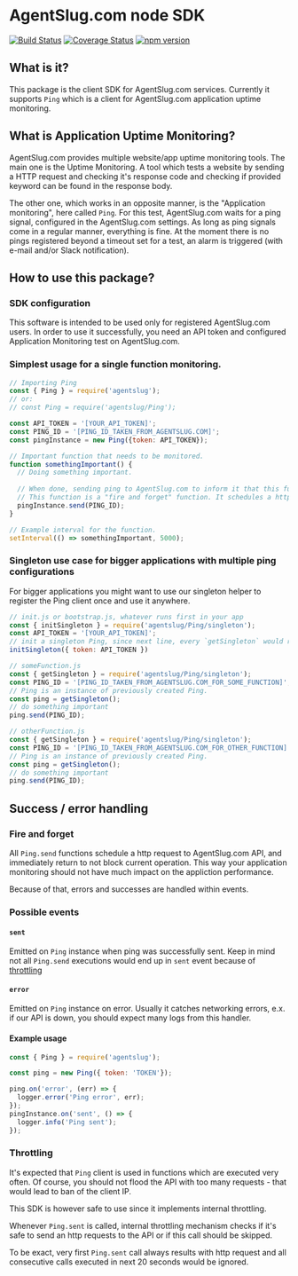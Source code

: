 # AgentSlug.com node SDK
[![Build Status](https://travis-ci.org/eskalacja/agentslug-node.svg?branch=master)](https://travis-ci.org/eskalacja/agentslug-node)
[![Coverage Status](https://coveralls.io/repos/github/eskalacja/agentslug-node/badge.svg?branch=master)](https://coveralls.io/github/eskalacja/agentslug-node?branch=master)
[![npm version](https://badge.fury.io/js/agentslug.svg)](https://badge.fury.io/js/agentslug)
## What is it?
This package is the client SDK for AgentSlug.com services. Currently it supports `Ping` which is a client for AgentSlug.com application uptime monitoring.

## What is Application Uptime Monitoring?
AgentSlug.com provides multiple website/app uptime monitoring tools. The main one is the Uptime Monitoring. A tool which tests a website by sending a HTTP request and checking it's response code and checking if provided keyword can be found in the response body.

The other one, which works in an opposite manner, is the "Application monitoring", here called `Ping`. For this test, AgentSlug.com waits for a ping signal, configured in the AgentSlug.com settings. As long as ping signals come in a regular manner, everything is fine. At the moment there is no pings registered beyond a timeout set for a test, an alarm is triggered (with e-mail and/or Slack notification).

## How to use this package?
### SDK configuration
This software is intended to be used only for registered AgentSlug.com users. In order to use it successfully, you need an API token and configured Application Monitoring test on AgentSlug.com.
### Simplest usage for a single function monitoring.
```js
// Importing Ping
const { Ping } = require('agentslug');
// or:
// const Ping = require('agentslug/Ping');

const API_TOKEN = '[YOUR_API_TOKEN]';
const PING_ID = '[PING_ID_TAKEN_FROM_AGENTSLUG.COM]';
const pingInstance = new Ping({token: API_TOKEN});

// Important function that needs to be monitored.
function somethingImportant() {
  // Doing something important.
  
  // When done, sending ping to AgentSlug.com to inform it that this function finished successfully
  // This function is a "fire and forget" function. It schedules a http request to AS API and returns undefined.
  pingInstance.send(PING_ID);
}

// Example interval for the function.
setInterval(() => somethingImportant, 5000);
```
### Singleton use case for bigger applications with multiple ping configurations
For bigger applications you might want to use our singleton helper to register the Ping client once and use it anywhere.
```js
// init.js or bootstrap.js, whatever runs first in your app
const { initSingleton } = require('agentslug/Ping/singleton');
const API_TOKEN = '[YOUR_API_TOKEN]';
// init a singleton Ping, since next line, every `getSingleton` would return same instance of Ping API Client.
initSingleton({ token: API_TOKEN })
```
```js
// someFunction.js
const { getSingleton } = require('agentslug/Ping/singleton');
const PING_ID = '[PING_ID_TAKEN_FROM_AGENTSLUG.COM_FOR_SOME_FUNCTION]';
// Ping is an instance of previously created Ping.
const ping = getSingleton();
// do something important
ping.send(PING_ID);
```
```js
// otherFunction.js
const { getSingleton } = require('agentslug/Ping/singleton');
const PING_ID = '[PING_ID_TAKEN_FROM_AGENTSLUG.COM_FOR_OTHER_FUNCTION]';
// Ping is an instance of previously created Ping.
const ping = getSingleton();
// do something important
ping.send(PING_ID);
```

## Success / error handling
### Fire and forget
All `Ping.send` functions schedule a http request to AgentSlug.com API, and immediately return to not block current operation. This way your application monitoring should not have much impact on the appliction performance.

Because of that, errors and successes are handled within events.

### Possible events
#### `sent`
Emitted on `Ping` instance when ping was successfully sent. Keep in mind not all `Ping.send` executions would end up in `sent` event because of [throttling](#throttling)
#### `error`
Emitted on `Ping` instance on error. Usually it catches networking errors, e.x. if our API is down, you should expect many logs from this handler.

#### Example usage
```js
const { Ping } = require('agentslug');

const ping = new Ping({ token: 'TOKEN'});

ping.on('error', (err) => {
  logger.error('Ping error', err);
});
pingInstance.on('sent', () => {
  logger.info('Ping sent');
});
```
### Throttling
It's expected that `Ping` client is used in functions which are executed very often. Of course, you should not flood the API with too many requests - that would lead to ban of the client IP.

This SDK is however safe to use since it implements internal throttling.

Whenever `Ping.sent` is called, internal throttling mechanism checks if it's safe to send an http requests to the API or if this call should be skipped.

To be exact, very first `Ping.sent` call always results with http request and all consecutive calls executed in next 20 seconds would be ignored.
